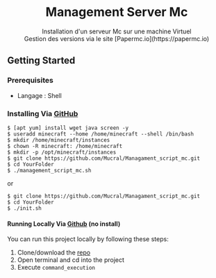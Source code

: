 <h1 align="center">Management Server Mc</h1>
<p align="center">Installation d'un serveur Mc sur une machine Virtuel <br />
Gestion des versions via le site [Papermc.io](https://papermc.io)</p>

## Getting Started

### Prerequisites
 - Langage : Shell

### Installing Via [GitHub](https://github.com/Mucral/Managament_script_mc)
```
$ [apt yum] install wget java screen -y
$ useradd minecraft --home /home/minecraft --shell /bin/bash
$ mkdir /home/minecraft/instances
$ chown -R minecraft: /home/minecraft
$ mkdir -p /opt/minecraft/instances
$ git clone https://github.com/Mucral/Managament_script_mc.git
$ cd YourFolder
$ ./management_script_mc.sh
```
or
```
$ git clone https://github.com/Mucral/Managament_script_mc.git
$ cd YourFolder
$ ./init.sh
```

#### Running Locally Via [Github](https://github.com/YourUser/YourProject) (no install)
You can run this project locally by following these steps:
1. Clone/download the [repo](https://github.com/YourUser/YourProject)
2. Open terminal and cd into the project
3. Execute ```command_execution```

<!---
## Using the Application
1. Do this
    - Precision
2. And this
3. And also this

*Easy !*

### Configurations
Lorem ipsum dolor sit amet, consectetur adipiscing elit, sed do eiusmod tempor incididunt ut labore et dolore magna aliqua. Ut enim ad minim veniam, quis nostrud exercitation ullamco laboris nisi ut aliquip ex ea commodo consequat. Duis aute irure dolor in reprehenderit in voluptate velit esse cillum dolore eu fugiat nulla pariatur. Excepteur sint occaecat cupidatat non proident, sunt in culpa qui officia deserunt mollit anim id est laborum.

## Video
If you need something visual to help you get started, [I made a video for the original release of this project](https://youtu.be/YourVideo); some things may be different but the same concepts still apply.

## Issues Using the Tool
Lorem ipsum dolor sit amet, consectetur adipiscing elit, sed do eiusmod tempor incididunt ut labore et dolore magna aliqua. Ut enim ad minim veniam, quis nostrud exercitation ullamco laboris nisi ut aliquip ex ea commodo consequat. Duis aute irure dolor in reprehenderit in voluptate velit esse cillum dolore eu fugiat nulla pariatur. Excepteur sint occaecat cupidatat non proident, sunt in culpa qui officia deserunt mollit anim id est laborum.
-->

